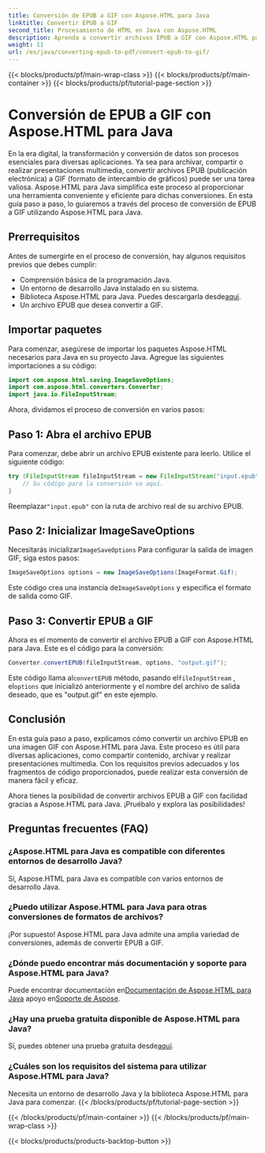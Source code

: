 ```yaml
---
title: Conversión de EPUB a GIF con Aspose.HTML para Java
linktitle: Convertir EPUB a GIF
second_title: Procesamiento de HTML en Java con Aspose.HTML
description: Aprenda a convertir archivos EPUB a GIF con Aspose.HTML para Java. Un proceso de conversión sencillo y eficaz para todas sus necesidades multimedia.
weight: 11
url: /es/java/converting-epub-to-pdf/convert-epub-to-gif/
---
```


{{< blocks/products/pf/main-wrap-class >}}
{{< blocks/products/pf/main-container >}}
{{< blocks/products/pf/tutorial-page-section >}}

# Conversión de EPUB a GIF con Aspose.HTML para Java


En la era digital, la transformación y conversión de datos son procesos esenciales para diversas aplicaciones. Ya sea para archivar, compartir o realizar presentaciones multimedia, convertir archivos EPUB (publicación electrónica) a GIF (formato de intercambio de gráficos) puede ser una tarea valiosa. Aspose.HTML para Java simplifica este proceso al proporcionar una herramienta conveniente y eficiente para dichas conversiones. En esta guía paso a paso, lo guiaremos a través del proceso de conversión de EPUB a GIF utilizando Aspose.HTML para Java.

## Prerrequisitos

Antes de sumergirte en el proceso de conversión, hay algunos requisitos previos que debes cumplir:

- Comprensión básica de la programación Java.
- Un entorno de desarrollo Java instalado en su sistema.
-  Biblioteca Aspose.HTML para Java. Puedes descargarla desde[aquí](https://releases.aspose.com/html/java/).
- Un archivo EPUB que desea convertir a GIF.

## Importar paquetes

Para comenzar, asegúrese de importar los paquetes Aspose.HTML necesarios para Java en su proyecto Java. Agregue las siguientes importaciones a su código:

```java
import com.aspose.html.saving.ImageSaveOptions;
import com.aspose.html.converters.Converter;
import java.io.FileInputStream;
```

Ahora, dividamos el proceso de conversión en varios pasos:

## Paso 1: Abra el archivo EPUB

Para comenzar, debe abrir un archivo EPUB existente para leerlo. Utilice el siguiente código:

```java
try (FileInputStream fileInputStream = new FileInputStream("input.epub")) {
    // Su código para la conversión va aquí.
}
```

 Reemplazar`"input.epub"` con la ruta de archivo real de su archivo EPUB.

## Paso 2: Inicializar ImageSaveOptions

 Necesitarás inicializar`ImageSaveOptions` Para configurar la salida de imagen GIF, siga estos pasos:

```java
ImageSaveOptions options = new ImageSaveOptions(ImageFormat.Gif);
```

 Este código crea una instancia de`ImageSaveOptions` y especifica el formato de salida como GIF.

## Paso 3: Convertir EPUB a GIF

Ahora es el momento de convertir el archivo EPUB a GIF con Aspose.HTML para Java. Este es el código para la conversión:

```java
Converter.convertEPUB(fileInputStream, options, "output.gif");
```

 Este código llama al`convertEPUB` método, pasando el`fileInputStream` , el`options` que inicializó anteriormente y el nombre del archivo de salida deseado, que es "output.gif" en este ejemplo. 

## Conclusión

En esta guía paso a paso, explicamos cómo convertir un archivo EPUB en una imagen GIF con Aspose.HTML para Java. Este proceso es útil para diversas aplicaciones, como compartir contenido, archivar y realizar presentaciones multimedia. Con los requisitos previos adecuados y los fragmentos de código proporcionados, puede realizar esta conversión de manera fácil y eficaz.

Ahora tienes la posibilidad de convertir archivos EPUB a GIF con facilidad gracias a Aspose.HTML para Java. ¡Pruébalo y explora las posibilidades!

## Preguntas frecuentes (FAQ)

### ¿Aspose.HTML para Java es compatible con diferentes entornos de desarrollo Java?
Sí, Aspose.HTML para Java es compatible con varios entornos de desarrollo Java.

### ¿Puedo utilizar Aspose.HTML para Java para otras conversiones de formatos de archivos?
¡Por supuesto! Aspose.HTML para Java admite una amplia variedad de conversiones, además de convertir EPUB a GIF.

### ¿Dónde puedo encontrar más documentación y soporte para Aspose.HTML para Java?
 Puede encontrar documentación en[Documentación de Aspose.HTML para Java](https://reference.aspose.com/html/java/) apoyo en[Soporte de Aspose](https://forum.aspose.com/).

### ¿Hay una prueba gratuita disponible de Aspose.HTML para Java?
 Sí, puedes obtener una prueba gratuita desde[aquí](https://releases.aspose.com/).

### ¿Cuáles son los requisitos del sistema para utilizar Aspose.HTML para Java?
Necesita un entorno de desarrollo Java y la biblioteca Aspose.HTML para Java para comenzar.
{{< /blocks/products/pf/tutorial-page-section >}}

{{< /blocks/products/pf/main-container >}}
{{< /blocks/products/pf/main-wrap-class >}}

{{< blocks/products/products-backtop-button >}}
